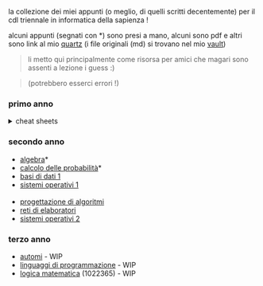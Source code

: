 la collezione dei miei appunti (o meglio, di quelli scritti decentemente) per il cdl triennale in informatica della sapienza ! 

alcuni appunti (segnati con *) sono presi a mano, alcuni sono pdf e altri sono link al mio [quartz](https://aglaianorza.github.io/notesig/) (i file originali (md) si trovano nel mio [vault](https://github.com/AglaiaNorza/obsidian-vault))

> li metto qui principalmente come risorsa per amici che magari sono assenti a lezione i guess :)
 
> (potrebbero esserci errori !)

### primo anno
<details>
    <summary>cheat sheets</summary>
    <br>

(le mie '**cheat sheets**' !! - contengono le informazioni principali che mi servivano per gli esami, esercizi spiegati, e qualche tip (sono un po' disordinate))

- [progettazione di sistemi digitali](../../raw/main/primo%20anno/psd%20cheat%20sheet.pdf) - (tipi di esercizi d'esame della prof.ssa Massini - e la relativa teoria -, spiegati)
- [calcolo differenziale](../../raw/main/primo%20anno/calcdiff%20cheat%20sheet.pdf) - (formule necessarie ed esempi di esercizi)
- [architettura degli elaboratori](../../raw/main/primo%20anno/arch%20cheat%20sheet.pdf) - (principalmente tips su come svolgere gli esercizi)
</details>

### secondo anno

- [algebra](../../raw/main/secondo%20anno/algebra.pdf)*
- [calcolo delle probabilità](../../raw/main/secondo%20anno/calcolo%20delle%20probabilità.pdf)* 
- [basi di dati 1](https://aglaianorza.github.io/notesig/vault/basi-di-dati-1/basi-di-dati-1)
- [sistemi operativi 1](https://aglaianorza.github.io/notesig/vault/sistemi-operativi-1/sistemi-operativi-1)
<br></br> <!-- ik /br is not a thing, but it doesn't register the md after it without it -->
- [progettazione di algoritmi](https://aglaianorza.github.io/notesig/vault/progettazione-di-algoritmi/progettazione-di-algoritmi)
- [reti di elaboratori](https://aglaianorza.github.io/notesig/vault/reti-di-elaboratori/reti-di-elaboratori)
- [sistemi operativi 2](https://aglaianorza.github.io/notesig/vault/sistemi-operativi-2/sistemi-operativi-2)

### terzo anno 
- [automi](../../raw/main/terzo%20anno/automi.pdf) -  WIP 
- [linguaggi di programmazione](../../raw/main/terzo%20anno/linguaggi%20di%20programmmazione.pdf) - WIP
- [logica matematica](../../raw/main/terzo%20anno/logica%20matematica.pdf) (1022365) -  WIP 

